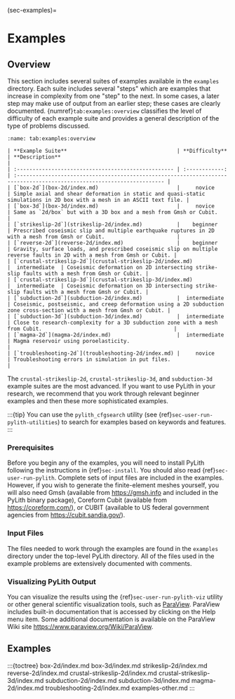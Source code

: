 (sec-examples)=
# Examples

## Overview

This section includes several suites of examples available in the `examples` directory.
Each suite includes several "steps" which are examples that increase in complexity from one "step" to the next.
In some cases, a later step may make use of output from an earlier step; these cases are clearly documented.
{numref}`tab:examples:overview` classifies the level of difficulty of each example suite and provides a general description of the type of problems discussed.

```{table} Overview of example suites.
:name: tab:examples:overview

| **Example Suite**                                   | **Difficulty** | **Description**                                                                                                        |
| :-------------------------------------------------- | :------------: | :--------------------------------------------------------------------------------------------------------------------- |
| [`box-2d`](box-2d/index.md)                         |     novice     | Simple axial and shear deformation in static and quasi-static simulations in 2D box with a mesh in an ASCII text file. |
| [`box-3d`](box-3d/index.md)                         |     novice     | Same as `2d/box` but with a 3D box and a mesh from Gmsh or Cubit.                                                      |
| [`strikeslip-2d`](strikeslip-2d/index.md)           |    beginner    | Prescribed coseismic slip and multiple earthquake ruptures in 2D with a mesh from Gmsh or Cubit.                       |
| [`reverse-2d`](reverse-2d/index.md)                 |    beginner    | Gravity, surface loads, and prescribed coseismic slip on multiple reverse faults in 2D with a mesh from Gmsh or Cubit. |
| [`crustal-strikeslip-2d`](crustal-strikeslip-2d/index.md)           |  intermediate  | Coseismic deformation on 2D intersecting strike-slip faults with a mesh from Gmsh or Cubit. |
| [`crustal-strikeslip-3d`](crustal-strikeslip-3d/index.md)           |  intermediate  | Coseismic deformation on 3D intersecting strike-slip faults with a mesh from Gmsh or Cubit. |
| [`subduction-2d`](subduction-2d/index.md)           |  intermediate  | Coseismic, postseismic, and creep deformation using a 2D subduction zone cross-section with a mesh from Gmsh or Cubit. |
| [`subduction-3d`](subduction-3d/index.md)           |  intermediate  | Close to research-complexity for a 3D subduction zone with a mesh from Cubit.                                          |
| [`magma-2d`](magma-2d/index.md)                     |  intermediate  | Magma reservoir using poroelasticity.                                                                                  |
| [`troubleshooting-2d`](troubleshooting-2d/index.md) |     novice     | Troubleshooting errors in simulation in put files.                                                                     |
```

The `crustal-strikeslip-2d`, `crustal-strikeslip-3d`, and `subduction-3d` example suites are the most advanced.
If you want to use PyLith in your research, we recommend that you work through relevant beginner examples and then these more sophisticated examples.

:::{tip}
You can use the `pylith_cfgsearch` utility (see {ref}`sec-user-run-pylith-utilities`) to search for examples based on keywords and features.
:::

### Prerequisites

Before you begin any of the examples, you will need to install PyLith following the instructions in {ref}`sec-install`.
You should also read {ref}`sec-user-run-pylith`.
Complete sets of input files are included in the examples.
However, if you wish to generate the finite-element meshes yourself, you will also need Gmsh (available from <https://gmsh.info> and included in the PyLith binary package), Coreform Cubit (available from <https://coreform.com/>), or CUBIT (available to US federal government agencies from <https://cubit.sandia.gov/>).

### Input Files

The files needed to work through the examples are found in the `examples` directory under the top-level PyLith directory.
All of the files used in the example problems are extensively documented with comments.

### Visualizing PyLith Output

You can visualize the results using the {ref}`sec-user-run-pylith-viz` utility or other general scientific visualization tools, such as [ParaView](https://www.paraview.org/).
ParaView includes built-in documentation that is accessed by clicking on the Help menu item.
Some additional documentation is available on the ParaView Wiki site <https://www.paraview.org/Wiki/ParaView>.

## Examples

:::{toctree}
box-2d/index.md
box-3d/index.md
strikeslip-2d/index.md
reverse-2d/index.md
crustal-strikeslip-2d/index.md
crustal-strikeslip-3d/index.md
subduction-2d/index.md
subduction-3d/index.md
magma-2d/index.md
troubleshooting-2d/index.md
examples-other.md
:::
